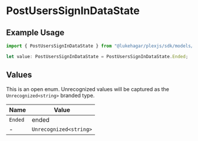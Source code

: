 # PostUsersSignInDataState

## Example Usage

```typescript
import { PostUsersSignInDataState } from "@lukehagar/plexjs/sdk/models/operations";

let value: PostUsersSignInDataState = PostUsersSignInDataState.Ended;
```

## Values

This is an open enum. Unrecognized values will be captured as the `Unrecognized<string>` branded type.

| Name                   | Value                  |
| ---------------------- | ---------------------- |
| `Ended`                | ended                  |
| -                      | `Unrecognized<string>` |
